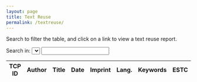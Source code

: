 ```yaml
---
layout: page
title: Text Reuse
permalink: /textreuse/
---
```


Search to filter the table, and click on a link to view a text reuse report.

<form class="fr">
  <label>Search in:</label>
  <select id="metadataSelect"></select>
  <input type="text" id="metadataInput" />
</form>
<table id="metadataTable" class="display compact">
  <thead>
    <tr class="header">
      <th>TCP ID</th>
      <th>Author</th>
      <th>Title</th>
      <th>Date</th>
      <th>Imprint</th>
      <th>Lang.</th>
      <th>Keywords</th>
      <th>ESTC</th>
      <th>STC/Wing</th>
    </tr>
  </thead>
  <tbody></tbody>
</table>

<script src="/assets/tcp_ids_with_reports.js?v=1500"></script>

<script src="/assets/tools/js/jquery-1.11.0.min.js?v=1500"></script><script src="/assets/tools/js/jquery-1.11.0.min.js?v=1500"></script>
<script src="/assets/tools/js/jquery.csv.min.js?v=1500"></script>
<link rel="stylesheet" type="text/css" href="https://cdn.datatables.net/v/dt/dt-1.10.20/b-1.6.1/b-html5-1.6.1/datatables.min.css"/>
<script type="text/javascript" src="https://cdn.datatables.net/v/dt/dt-1.10.20/b-1.6.1/b-html5-1.6.1/datatables.min.js"></script>
<script type="text/javascript" src="//cdn.datatables.net/plug-ins/1.10.20/dataRender/ellipsis.js"></script>
<script>
var columns = [
  { data: 0,
    name: 'TCP ID',
    render: function(data, type, row) {
      var list = data.split(/ ; |, no\. /);
      var textId = list[2].replace(')','');
      if (tcp_ids_with_reports.has(textId)) {
          return `<div>${ textId }</div><div><a href='https://ada.artsci.wustl.edu/all_to_all_html_outputs/${ textId }.html' target='_blank'>Text reuse report</a></div>`
      } else { return `<div>${ textId }</div><div>Not available</div>`; }
    },
    width: '80px'
  },
  { data: 3,
    name: 'Author',
    width: '15%'
    },
  { data: 4,
    name: 'Title',
    render: $.fn.dataTable.render.ellipsis( 115, true ),
    width: '30%'
    },
  { data: 6,
    name: 'Date',
    render: function(data, type, row) {
      if (type === 'sort') {
        var match = data.match(/[\dl][^\d,\s]?\d[^\d,\s]?[\-\?\d][^\d]?[\-\?\d]/)
        if (match) {
          var number = match[0].replace('l', '1').replace('-', '?').replace(/[^\d\?]/, '')
          return number;
        } else {
          return data;
        }
      }
      else { return data; }
    }
    },
  { data: 5,
    name: 'Imprint',
    render: $.fn.dataTable.render.ellipsis( 50, true ),
    width: '20%'
    },
  { data: 7,
    name: 'Lang.'
    },
  { data: 8,
    name: 'Keywords',
    render: $.fn.dataTable.render.ellipsis( 50, true ),
    width: '15%'
    },
  { data: 1,
    name: 'ESTC',
    render: function(data, type, row) {
      if (data !== '') {
        if (data.indexOf('ESTC') !== -1) {
          var estc = data.split(' ')[1];
        } else { var estc = data; }
        if (type !== 'display') {
          return estc
        } else {
          return `<a href="http://estc.bl.uk/${estc}" target="_blank">${estc}</a>`
        }
      } else {
        return data
      }
    }
    },
  { data: 2,
    name: 'STC/Wing'
    }
]
$(document).ready( function () {
  columns.forEach(col => {
    if (col.name !== 'Download') {
      var option = $("<option></option>").val(col.name).text(col.name);
      $('#metadataSelect').append(option);
    }
    });

  console.time("generateTable")
  var table = $('#metadataTable').DataTable({
    ajax: {
      url: "/assets/flatmetadata.json",
      dataSrc: ''
      },
    pageLength: 25,
    deferRender: true,
    autoWidth: false,
    dom: "liBptiBpr",
    buttons: [ {extend: "csv", text: "Download Metadata as CSV", filename: "earlyprint_metadata", exportOptions: {orthogonal: 'filter'} } ],
    columns: columns,
    "initComplete": function(settings, json) {
      console.timeEnd("generateTable");
    }
    });
  var col = "TCP ID";
  $('#metadataSelect').on('change', function() {
    col = this.value;
    table.search('').columns().search( '' ).column(`${col}:name`).search( $('#metadataInput').val() ).draw();
  });
  $('#metadataInput').on( 'keyup', function () {
    table.column(`${col}:name`).search( this.value ).draw();
  });

} );
</script>

